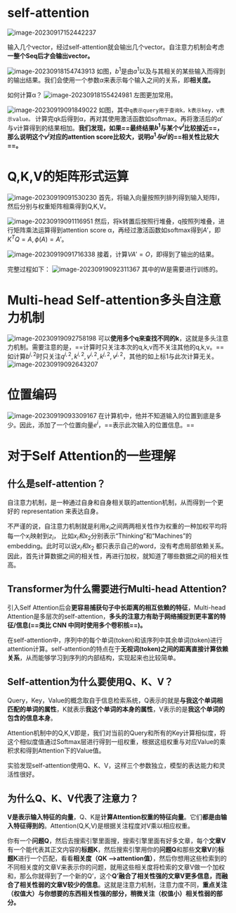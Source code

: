 # self-attention

![image-20230917152442237](images/image-20230917152442237.png)

输入几个vector，经过self-attention就会输出几个vector。自注意力机制会考虑**一整个Seq后才会输出vector。**

![image-20230918154743913](images/image-20230918154743913.png)
如图，$b^1$是由$a^1$以及与其相关的某些输入而得到的输出结果。我们会使用一个参数$\alpha$来表示每个输入之间的关系，即**相关度。**

如何计算α？
![image-20230918155424981](images/image-20230918155424981.png)
左图更加常用。

![image-20230919091849022](images/image-20230919091849022.png)
如图，其中`q表示query用于查询k，k表示key，v表示value。`
计算完qk后得到α，再对其使用激活函数如softmax。再将激活后的$\alpha'$与v计算得到的结果相加。**我们发现，如果==最终结果$b^1$与某个$v^i$比较接近==，那么说明这个$v^i$对应的attention score比较大，说明$a^1与a^i$的==相关性比较大==。**

# Q,K,V的矩阵形式运算

![image-20230919091530230](images/image-20230919091530230.png)
首先，将输入向量按照列排列得到输入矩阵I，然后分别与权重矩阵相乘得到Q,K,V。

![image-20230919091116951](images/image-20230919091116951.png)
然后，将k转置后按照行堆叠，q按照列堆叠，进行矩阵乘法运算得到attention score α，再经过激活函数如softmax得到$A'$，即$K^TQ=A,\phi(A)=A'$。

![image-20230919091716338](images/image-20230919091716338.png)
接着，计算$VA'=O$，即得到了输出的结果。

完整过程如下：
![image-20230919092311367](images/image-20230919092311367.png)
其中的W是需要进行训练的。

# Multi-head Self-attention多头自注意力机制


![image-20230919092758198](images/image-20230919092758198.png)
可以**使用多个q来查找不同的k**，这就是多头注意力机制。需要注意的是，==计算时只关注本次的q,k,v而不关注其他的q,k,v。==如计算$b^{i,2}$时只关注$q^{i,2},k^{i,2},v^{i,2},k^{j,2},v^{j,2}$，其他的如上标1与此次计算无关。![image-20230919092643207](images/image-20230919092643207.png)

# 位置编码

![image-20230919093309167](images/image-20230919093309167.png)
在计算机中，他并不知道输入的位置到底是多少。因此，添加了一个位置向量$e^i$，==表示此次输入的位置信息。==

# 对于Self Attention的一些理解

## 什么是self-attention？

自注意力机制，是一种通过自身和自身相关联的attention机制，从而得到一个更好的 representation 来表达自身。

不严谨的说，自注意力机制就是利用$x_i$之间两两相关性作为权重的一种加权平均将每一个$x_i$映射到$z_i$，
比如$x_i和x_2$分别表示“Thinking”和“Machines”的embedding。此时可以说$x_i和x_2$ 都只表示自己的word，没有考虑局部依赖关系。
因此，首先计算数据之间的相关性，再进行加权，就知道了哪些数据之间的相关性高。

## Transformer为什么需要进行Multi-head Attention?

引入Self Attention后会**更容易捕获句子中长距离的相互依赖的特征**，Multi-head Attention是多层次的self-attention，**多头的注意力有助于网络捕捉到更丰富的特征/信息(==类比 CNN 中同时使用多个卷积核==)。**

在self-attention中，序列中的每个单词(token)和该序列中其余单词(token)进行attention计算。self-attention的特点在于**无视词(token)之间的距离直接计算依赖关系**，从而能够学习到序列的内部结构，实现起来也比较简单。

## Self-attention为什么要使用Q、K、V？

Query，Key，Value的概念取自于信息检索系统，Q表示的就是**与我这个单词相匹配的单词的属性**，K就表示**我这个单词的本身的属性**，V表示的是**我这个单词的包含的信息本身**。

Attention机制中的Q,K,V即是，我们对当前的Query和所有的Key计算相似度，将这个相似度值通过Softmax层进行得到一组权重，根据这组权重与对应Value的乘积求和得到Attention下的Value值。

实验发现self-attention使用Q、K、V，这样三个参数独立，模型的表达能力和灵活性很好。

## 为什么Q、K、V代表了注意力？

**V是表示输入特征的向量**，Q、K是**计算Attention权重的特征向量**。它们**都是由输入特征得到的**。Attention(Q,K,V)是根据关注程度对V乘以相应权重。

你有一个**问题Q**，然后去搜索引擎里面搜，搜索引擎里面有好多文章，每个**文章V**有一个能代表其正文内容的**标题K**，然后搜索引擎用你的**问题Q**和那些**文章V**的**标题K**进行一个匹配，看看**相关度（QK —>attention值）**，然后你想用这些检索到的不同相关度的文章V来表示你的问题，就用这些相关度将检索的文章V做一个加权和，那么你就得到了一个新的Q’，这个**Q’融合了相关性强的文章V更多信息，而融合了相关性弱的文章V较少的信息**。这就是注意力机制，注意力度不同，**重点关注（权值大）与你想要的东西相关性强的部分，稍微关注（权值小）相关性弱的部分。**
